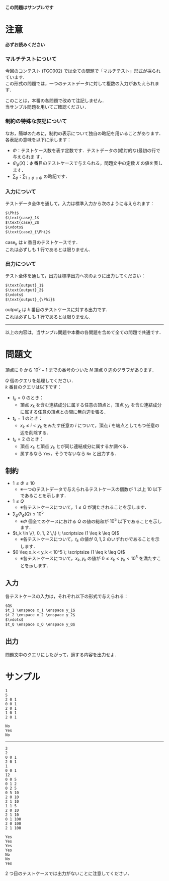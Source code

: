 **この問題はサンプルです**  

注意
===
**必ずお読みください**
### マルチテストについて
今回のコンテスト (TGC002) では全ての問題で「マルチテスト」形式が採られています．  
この形式の問題では，一つのテストデータに対して複数の入力があたえられます．

このことは，本番の各問題で改めて注記しません．  
当サンプル問題を用いてご確認ください．  

### 制約の特殊な表記について
なお，簡単のために，制約の表示について独自の略記を用いることがあります．  
各表記の意味を以下に示します：
- $\Phi$：テストケース数を表す定数です．テストデータの(絶対的な)最初の行で与えられま
す．
- $\Phi_{\phi}(X)$：$\phi$ 番目のテストケースで与えられる，問題文中の定数 $X$ の値を表します．
- $\sum_{\phi}：\displaystyle \sum_{1 \leq \phi \leq \Phi}$ の略記です．

### 入力について
テストデータ全体を通して，入力は標準入力から次のように与えられます：
```md
$\Phi$  
$\text{case}_1$  
$\text{case}_2$  
$\vdots$  
$\text{case}_{\Phi}$  
```

$\text{case}_k$ は $k$ 番目のテストケースです．  
これは必ずしも $1$ 行であるとは限りません．

### 出力について
テスト全体を通して，出力は標準出力へ次のように出力してください：  
```md
$\text{output}_1$  
$\text{output}_2$  
$\vdots$  
$\text{output}_{\Phi}$  
```
$\text{output}_k$ は $k$ 番目のテストケースに対する出力です．  
これは必ずしも $1$ 行であるとは限りません．

---

以上の内容は，当サンプル問題や本番の各問題を含めて全ての問題で共通です．

問題文
=====
頂点に $0$ から $10^5 - 1$ までの番号のついた $N$ 頂点 $0$ 辺のグラフがあります．

$Q$ 個のクエリを処理してください．  
$k$ 番目のクエリは以下です：
- $t_k = 0$ のとき：
    - 頂点 $x_k$ を含む連結成分に属する任意の頂点と，頂点 $y_k$ を含む連結成分に属する任意の頂点との間に無向辺を張る．  
- $t_k = 1$ のとき：
    - $x_k \leq i < y_k$ をみたす任意の $i$ について，頂点 $i$ を端点としてもつ任意の辺を削除する．
- $t_k = 2$ のとき：
    - 頂点 $x_k$ と頂点 $y_k$ とが同じ連結成分に属するか調べる．
    - 属するなら `Yes`，そうでないなら `No` と出力する．

制約
-----
- $1 \leq \Phi \leq 10$
    - ※一つのテストデータで与えられるテストケースの個数が $1$ 以上 $10$ 以下であることを示します．
- $1 \leq Q$
    - ※各テストケースについて，$1 \leq Q$ が満たされることを示します．
- $\sum_{\phi} \Phi_{\phi}(Q) \leq 10^5$
    - ※$\Phi$ 個全てのケースにおける $Q$ の値の総和が $10^5$ 以下であることを示します．
- $t_k \in \{\, 0, 1, 2 \,\} \; \scriptsize (1 \leq k \leq Q)$
    - ※各テストケースについて，$t_k$ の値が $0, 1, 2$ のいずれかであることを示します．
- $0 \leq x_k < y_k < 10^5 \; \scriptsize (1 \leq k \leq Q)$
    - ※各テストケースについて，$x_k, y_k$ の値が $0 \leq x_k < y_k < 10^5$ を満たすことを示します．

入力
-----
各テストケースの入力は，それぞれ以下の形式で与えられる：
```md
$Q$  
$t_1 \enspace x_1 \enspace y_1$  
$t_2 \enspace x_2 \enspace y_2$  
$\vdots$  
$t_Q \enspace x_Q \enspace y_Q$  
```

出力
-----
問題文中のクエリにしたがって，適する内容を出力せよ．

サンプル
===
```入力例1
1
5
2 0 1
0 0 1
2 0 1
1 0 1
2 0 1
```
```出力例1
No
Yes
No
```

---
```入力例2
3
2
0 0 1
2 0 1
1
0 0 1
12
0 0 5
0 1 2
0 2 5
0 5 10
2 0 10
2 1 10
1 1 5
2 0 10
2 1 10
0 1 100
2 0 100
2 1 100
```
```出力例2
Yes
Yes
Yes
Yes
No
No
Yes
```
$2$ つ目のテストケースでは出力がないことに注意してください．
